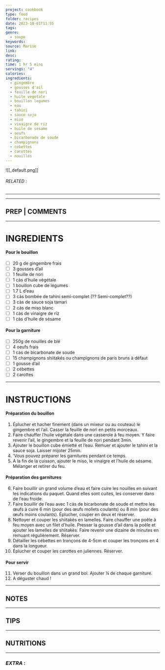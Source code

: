 ```yaml
---
project: cookbook
type: food
folder: recipes
date: 2023-10-01T11:55
tags: 
genre:
  - soupe
keywords: 
source: Marise
link: 
desc: 
rating: 
time: 1 hr 5 mins
servings: "4"
calories: 
ingredients:
  - gingembre
  - gousses d'ail
  - feuille de nori
  - huile vegetale
  - bouillon legumes
  - eau
  - tahini
  - sauce soja
  - miso
  - vinaigre de riz
  - huile de sesame
  - oeufs
  - bicarbonade de soude
  - champignons
  - cebettes
  - carottes
  - nouilles
---
```


![[_default.png]]
###### *RELATED* : 
---


---
## PREP | COMMENTS



---
# INGREDIENTS
#### Pour le bouillon

- [ ] 20 g de gingembre frais
- [ ] 3 gousses d’ail
- [ ] 1 feuille de nori
- [ ] 1 càs d’huile végétale
- [ ] 1 bouillon cube de légumes
- [ ] 1.7 L d’eau
- [ ] 3 càs bombée de tahini semi-complet (?? Semi-complet??)
- [ ] 3 càs de sauce soja tamari
- [ ] 2 càs de miso blanc
- [ ] 1 càs de vinaigre de riz
- [ ] 1 càs d’huile de sésame

#### Pour la garniture

- [ ] 250g de nouilles de blé
- [ ] 4 oeufs frais
- [ ] 1 càs de bicarbonate de soude
- [ ] 15 champignons shiitakés ou champignons de paris bruns à défaut
- [ ] 1 gousse d’ail
- [ ] 2 cébettes
- [ ] 2 carottes

---
# INSTRUCTIONS

#### Préparation du bouillon

1. Éplucher et hacher finement (dans un mixeur ou au couteau) le gingembre et l’ail. Casser la feuille de nori en petits morceaux.
2. Faire chauffer l’huile végétale dans une casserole à feu moyen. Y faire revenir l’ail, le gingembre et la feuille de nori pendant 3min.
3. Ajouter le bouillon cube émietté et l’eau. Remuer et ajouter le tahini et la sauce soja. Laisser mijoter 25min.
4. 'Vous pouvez préparer les garnitures pendant ce temps.
5. A la fin de la cuisson, ajouter le miso, le vinaigre et l’huile de sésame. Mélanger et retirer du feu.
    
#### Préparation des garnitures

6. Faire bouillir un grand volume d’eau et faire cuire les nouilles en suivant les indications du paquet. Quand elles sont cuites, les conserver dans de l’eau froide.
7. Faire bouillir de l’eau avec 1 càs de bicarbonate de soude et mettre les œufs à cuire 6 min (pour des œufs mollets coulants) ou 8 min (pour des œufs moins coulants). Éplucher, couper en deux et réserver.
8. Nettoyer et couper les shiitakés en lamelles. Faire chauffer une poêle à feu moyen avec un filet d’huile. Presser la gousse d’ail dans la poêle et ajouter les lamelles de shiitakés. Faire revenir une dizaine de minutes en remuant régulièrement. Réserver.
9. Détailler les cébettes en tronçons de 4-5cm et couper les tronçons en 4 dans la longueur.
10. Éplucher et couper les carottes en juliennes. Réserver.

#### Pour servir

11.  Verser du bouillon dans un grand bol. Ajouter ¼ de chaque garniture.
12. A déguster chaud !

---
## NOTES



---
## TIPS



---
## NUTRITIONS



---
### *EXTRA* :



